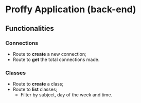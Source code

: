 # Proffy Application (back-end)

## Functionalities

### Connections

- Route to **create** a new connection;
- Route to **get** the total connections made.

### Classes

- Route to **create** a class;
- Route to **list** classes;
  - Filter by subject, day of the week and time.

